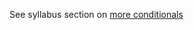 See syllabus section on [more conditionals](https://codeyourfuture.github.io/syllabus-master/js-core/week-05/lesson.html#more-conditionals)
